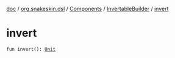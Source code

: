 [doc](../../../index.md) / [org.snakeskin.dsl](../../index.md) / [Components](../index.md) / [InvertableBuilder](index.md) / [invert](./invert.md)

# invert

`fun invert(): `[`Unit`](https://kotlinlang.org/api/latest/jvm/stdlib/kotlin/-unit/index.html)